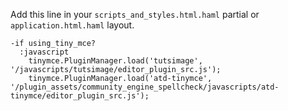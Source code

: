 
Add this line in your `scripts_and_styles.html.haml` partial or `application.html.haml` layout.

    -if using_tiny_mce?
      :javascript
        tinymce.PluginManager.load('tutsimage', '/javascripts/tutsimage/editor_plugin_src.js');             
        tinymce.PluginManager.load('atd-tinymce', '/plugin_assets/community_engine_spellcheck/javascripts/atd-tinymce/editor_plugin_src.js');
